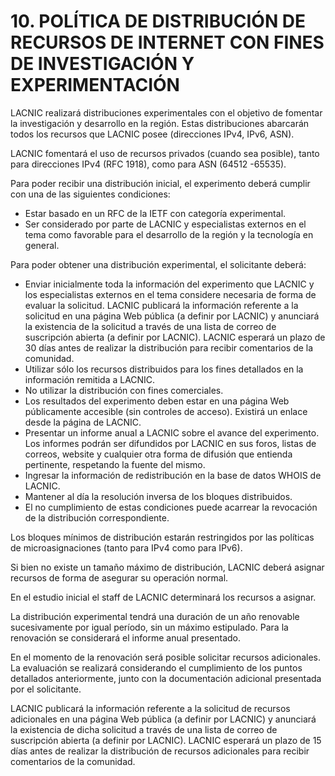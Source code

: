 # 10. POLÍTICA DE DISTRIBUCIÓN DE RECURSOS DE INTERNET CON FINES DE INVESTIGACIÓN Y EXPERIMENTACIÓN 

LACNIC realizará distribuciones experimentales con el objetivo de fomentar la investigación y desarrollo en la región. Estas distribuciones abarcarán todos los recursos que LACNIC posee (direcciones IPv4, IPv6, ASN). 

LACNIC fomentará el uso de recursos privados (cuando sea posible), tanto para direcciones IPv4 (RFC 1918), como para ASN (64512 -65535). 

Para poder recibir una distribución inicial, el experimento deberá cumplir con una de las siguientes condiciones: 

- Estar basado en un RFC de la IETF con categoría experimental. 
- Ser considerado por parte de LACNIC y especialistas externos en el tema como favorable para el desarrollo de la región y la tecnología en general.

Para poder obtener una distribución experimental, el solicitante deberá: 

- Enviar inicialmente toda la información del experimento que LACNIC y los especialistas externos en el tema considere necesaria de forma de evaluar la solicitud. LACNIC publicará la información referente a la solicitud en una página Web pública (a definir por LACNIC) y anunciará la existencia de la solicitud a través de una lista de correo de suscripción abierta (a definir por LACNIC). LACNIC esperará un plazo de 30 días antes de realizar la distribución para recibir comentarios de la comunidad. 
- Utilizar sólo los recursos distribuidos para los fines detallados en la información remitida a LACNIC. 
- No utilizar la distribución con fines comerciales. 
- Los resultados del experimento deben estar en una página Web públicamente accesible (sin controles de acceso). Existirá un enlace desde la página de LACNIC. 
- Presentar un informe anual a LACNIC sobre el avance del experimento. Los informes podrán ser difundidos por LACNIC en sus foros, listas de correos, website y cualquier otra forma de difusión que entienda pertinente, respetando la fuente del mismo. 
- Ingresar la información de redistribución en la base de datos WHOIS de LACNIC. 
- Mantener al día la resolución inversa de los bloques distribuidos. 
- El no cumplimiento de estas condiciones puede acarrear la revocación de la distribución correspondiente. 

Los bloques mínimos de distribución estarán restringidos por las políticas de microasignaciones (tanto para IPv4 como para IPv6). 

Si bien no existe un tamaño máximo de distribución, LACNIC deberá asignar recursos de forma de asegurar su operación normal. 

En el estudio inicial el staff de LACNIC determinará los recursos a asignar. 

La distribución experimental tendrá una duración de un año renovable sucesivamente por igual período, sin un máximo estipulado. Para la renovación se considerará el informe anual presentado. 

En el momento de la renovación será posible solicitar recursos adicionales. La evaluación se realizará considerando el cumplimiento de los puntos detallados anteriormente, junto con la documentación adicional presentada por el solicitante. 

LACNIC publicará la información referente a la solicitud de recursos adicionales en una página Web pública (a definir por LACNIC) y anunciará la existencia de dicha solicitud a través de una lista de correo de suscripción abierta (a definir por LACNIC). LACNIC esperará un plazo de 15 días antes de realizar la distribución de recursos adicionales para recibir comentarios de la comunidad.